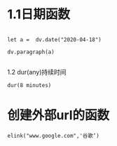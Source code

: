 # 1.1日期函数
```dataviewjs

let a =  dv.date("2020-04-18")

dv.paragraph(a)


```


1.2 dur(any)持续时间
```
dur(8 minutes)

```

# 创建外部url的函数

```dataview
elink("www.google.com",'谷歌‘) 

```

```